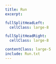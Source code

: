 ```yaml
---
title: Run
excerpt:

fullSplitHeadLeft:
  cellClass: large-8

fullSplitHeadRight:
  cellClass: large-8

contentClass: large-5
include: Run.txt
---
```

